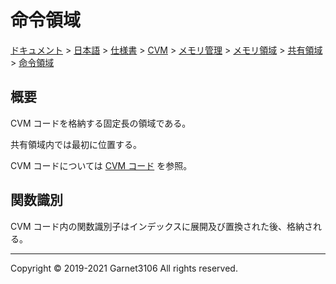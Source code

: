 # 命令領域

[ドキュメント](../../../../../../../index.md) > [日本語](../../../../../../index.md) > [仕様書](../../../../../index.md) > [CVM](../../../../index.md) > [メモリ管理](../../../index.md) > [メモリ領域](../../index.md) > [共有領域](../index.md) > [命令領域](./index.md)

## 概要

CVM コードを格納する固定長の領域である。

共有領域内では最初に位置する。

CVM コードについては [CVM コード](../../../../cvmcode/index.md) を参照。

## 関数識別

CVM コード内の関数識別子はインデックスに展開及び置換された後、格納される。

---

Copyright © 2019-2021 Garnet3106 All rights reserved.
